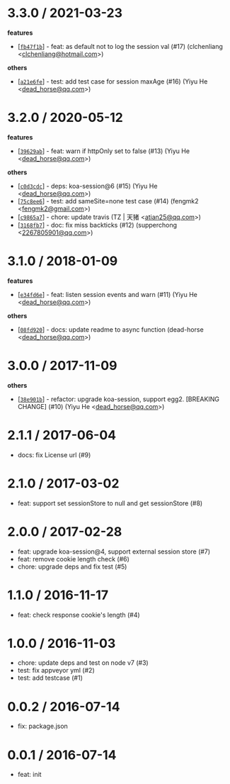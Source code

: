 
3.3.0 / 2021-03-23
==================

**features**
  * [[`fb47f1b`](http://github.com/eggjs/egg-session/commit/fb47f1b5dd5037def631066a95f36e9c2488e5f3)] - feat: as default not to log the session val (#17) (clchenliang <<clchenliang@hotmail.com>>)

**others**
  * [[`a21e6fe`](http://github.com/eggjs/egg-session/commit/a21e6fe89b5228a4fc9609e775f0909c2bb465ee)] - test: add test case for session maxAge (#16) (Yiyu He <<dead_horse@qq.com>>)

3.2.0 / 2020-05-12
==================

**features**
  * [[`39629ab`](http://github.com/eggjs/egg-session/commit/39629abe1c22ee963f80ab69c18a94c3a3f81cd6)] - feat: warn if httpOnly set to false (#13) (Yiyu He <<dead_horse@qq.com>>)

**others**
  * [[`c0d3cdc`](http://github.com/eggjs/egg-session/commit/c0d3cdc23b9138cecb9d30f8e523bdd593e009fb)] - deps: koa-session@6 (#15) (Yiyu He <<dead_horse@qq.com>>)
  * [[`75c8ee6`](http://github.com/eggjs/egg-session/commit/75c8ee6c4143362edced399d66c11834bc00ae5f)] - test: add sameSite=none test case (#14) (fengmk2 <<fengmk2@gmail.com>>)
  * [[`c9865a7`](http://github.com/eggjs/egg-session/commit/c9865a7e05db773a1a37c296f2170e6ffa899761)] - chore: update travis (TZ | 天猪 <<atian25@qq.com>>)
  * [[`3168fb7`](http://github.com/eggjs/egg-session/commit/3168fb78877dbbc91c4d2df1ed762f9f5684f52d)] - doc: fix miss backticks (#12) (supperchong <<2267805901@qq.com>>)

3.1.0 / 2018-01-09
==================

**features**
  * [[`e34fd6e`](http://github.com/eggjs/egg-session/commit/e34fd6e43e9ce933e5a6cb013b37af5f2f959768)] - feat: listen session events and warn (#11) (Yiyu He <<dead_horse@qq.com>>)

**others**
  * [[`08fd920`](http://github.com/eggjs/egg-session/commit/08fd920cd85cb1c528b74f00e9d2605fbd2e0c86)] - docs: update readme to async function (dead-horse <<dead_horse@qq.com>>)

3.0.0 / 2017-11-09
==================

**others**
  * [[`38e901b`](http://github.com/eggjs/egg-session/commit/38e901ba06373647074530acdaa72f01d33551a7)] - refactor: upgrade koa-session, support egg2. [BREAKING CHANGE] (#10) (Yiyu He <<dead_horse@qq.com>>)

2.1.1 / 2017-06-04
==================

  * docs: fix License url (#9)

2.1.0 / 2017-03-02
==================

  * feat: support set sessionStore to null and get sessionStore (#8)

2.0.0 / 2017-02-28
==================

  * feat: upgrade koa-session@4, support external session store (#7)
  * feat: remove cookie length check (#6)
  * chore: upgrade deps and fix test (#5)

1.1.0 / 2016-11-17
==================

  * feat: check response cookie's length (#4)

1.0.0 / 2016-11-03
==================

  * chore: update deps and test on node v7 (#3)
  * test: fix appveyor yml (#2)
  * test: add testcase (#1)

0.0.2 / 2016-07-14
==================

  * fix: package.json

0.0.1 / 2016-07-14
==================

  * feat: init
